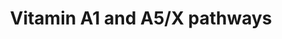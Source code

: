 ---
annotations:
- id: PW:0001228
  parent: drug pathway
  type: Pathway Ontology
  value: ACE inhibitor drug pathway
- id: CL:0000650
  parent: native cell
  type: Cell Type Ontology
  value: mesangial cell
- id: DOID:10763
  parent: cardiovascular system disease
  type: Disease Ontology
  value: hypertension
- id: PW:0000003
  parent: signaling pathway
  type: Pathway Ontology
  value: signaling pathway
- id: PW:0000245
  parent: regulatory pathway
  type: Pathway Ontology
  value: angiotensin signaling pathway
authors:
- AlexanderPico
- Egonw
citedin:
- link: PMC7982796
  title: 'ACE2 correlates with immune infiltrates in colon adenocarcinoma: Implication
    for COVID-19 (2021)'
- link: PMC7360763
  title: Exploring the SARS-CoV-2 virus-host-drug interactome for drug repurposing
    (2020)
- link: PMC4338111
  title: 'PathVisio 3: An Extendable Pathway Analysis Toolbox (2015)'
communities:
- Renal_Genomics
description: 'Vitamin A5/X pathway which shows how our food results in precursors from which Vitamin A5/X (9CBC, 9CDHBC, 9CDHROL-ES and 9CDKHROL) is metabolized which is converted into Vitamin A5/X acid (9CDHRA) which binds to RXR.'
last-edited: 2023-05-06
ndex: 427c38c3-da09-11eb-b666-0ac135e8bacf
organisms:
- Homo sapiens
revision: r126205
schema-jsonld:
- '@context': https://schema.org/
  '@id': https://wikipathways.github.io/pathways/WP010.html
  '@type': Dataset
  creator:
    '@type': Organization
    name: WikiPathways
  description: 'Vitamin A5/X pathway which shows how our food results in precursors from which Vitamin A5/X (9CBC, 9CDHBC, 9CDHROL-ES and 9CDKHROL) is metabolized which is converted into Vitamin A5/X acid (9CDHRA) which binds to RXR.'
  keywords:
  - ACE
  - ACE Inhibitor
  - ACE2
  - AGT
  - AGTR1
  - AGTR2
  - ATP6AP2
  - Aldosterone
  - Ang 1-5
  - Ang 1-7
  - Ang 1-9
  - Angiotensin I
  - Angiotensin II
  - BDKRB1
  - BDKRB2
  - Bradykinin
  - CMA1
  - CTSG
  - CYP11B2
  - Ca++
  - Deoxycorticosterone
  - KNG1
  - MAS1
  - NOS3
  - NR3C2
  - Prostacyclin
  - REN
  - TGFB1
  license: CC0
  name: Vitamin A1 and A5/X pathways
seo: CreativeWork
title: Vitamin A1 and A5/X pathways
wpid: WP010
---
